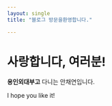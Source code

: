 ```yaml
---
layout: single
title: "블로그 방문을환영합니다."

---
```


# 사랑합니다, 여러분!
**용인외대부고** 다니는 안채연입니다.

I hope you like it!
